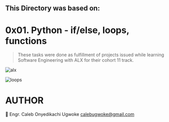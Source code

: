 ## This Directory was based on:
# 0x01. Python - if/else, loops, functions
> These tasks were done as fulfillment of projects issued while learning Software Engineering with ALX for their cohort 11  track. 

![alx](https://s3.amazonaws.com/intranet-projects-files/holbertonschool-higher-level_programming+/233/code.png)

![loops](https://www.pylenin.com/content/images/size/w1200/2022/02/Why-learn-Python-24-.png)


# AUTHOR 
>
👤 Engr. Caleb Onyedikachi Ugwoke 
    calebugwoke@gmail.com
